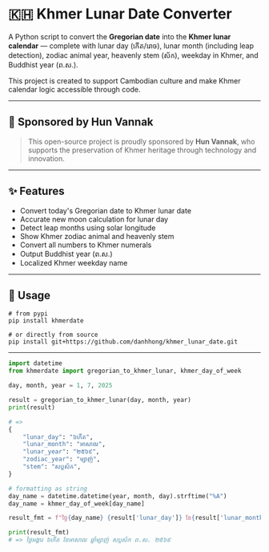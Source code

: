 # 🇰🇭 Khmer Lunar Date Converter

A Python script to convert the **Gregorian date** into the **Khmer lunar calendar** — complete with lunar day (កើត/រោច), lunar month (including leap detection), zodiac animal year, heavenly stem (ស័ក), weekday in Khmer, and Buddhist year (ព.ស.).  

This project is created to support Cambodian culture and make Khmer calendar logic accessible through code.

---

## 🙏 Sponsored by Hun Vannak

> This open-source project is proudly sponsored by **Hun Vannak**, who supports the preservation of Khmer heritage through technology and innovation.

---

## ✨ Features

- Convert today's Gregorian date to Khmer lunar date
- Accurate new moon calculation for lunar day
- Detect leap months using solar longitude
- Show Khmer zodiac animal and heavenly stem
- Convert all numbers to Khmer numerals
- Output Buddhist year (ព.ស.)
- Localized Khmer weekday name

---

## 🚀 Usage

```shell
# from pypi
pip install khmerdate

# or directly from source
pip install git+https://github.com/danhhong/khmer_lunar_date.git
```

---

```python
import datetime
from khmerdate import gregorian_to_khmer_lunar, khmer_day_of_week

day, month, year = 1, 7, 2025

result = gregorian_to_khmer_lunar(day, month, year)
print(result)

# =>
{
    "lunar_day": "៦កើត",
    "lunar_month": "អាសាឍ",
    "lunar_year": "២៥៦៩",
    "zodiac_year": "ម្សាញ់",
    "stem": "សប្តស័ក",
}

# formatting as string
day_name = datetime.datetime(year, month, day).strftime("%A")
day_name = khmer_day_of_week[day_name]

result_fmt = f"ថ្ងៃ{day_name} {result['lunar_day']} ខែ{result['lunar_month']} ឆ្នាំ{result['zodiac_year']} {result['stem']} ព.ស. {result['lunar_year']}"

print(result_fmt)
# => ថ្ងៃអង្គារ ៦កើត ខែអាសាឍ ឆ្នាំម្សាញ់ សប្តស័ក ព.ស. ២៥៦៩
```
